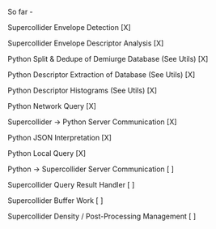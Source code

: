 So far -

Supercollider Envelope Detection [X]

Supercollider Envelope Descriptor Analysis [X]

Python Split & Dedupe of Demiurge Database (See Utils) [X]

Python Descriptor Extraction of Database (See Utils) [X]

Python Descriptor Histograms (See Utils) [X]

Python Network Query [X]

Supercollider -> Python Server Communication [X]

Python JSON Interpretation [X]

Python Local Query [X]

Python -> Supercollider Server Communication [ ]

Supercollider Query Result Handler [ ]

Supercollider Buffer Work [ ]

Supercollider Density / Post-Processing Management [ ]



